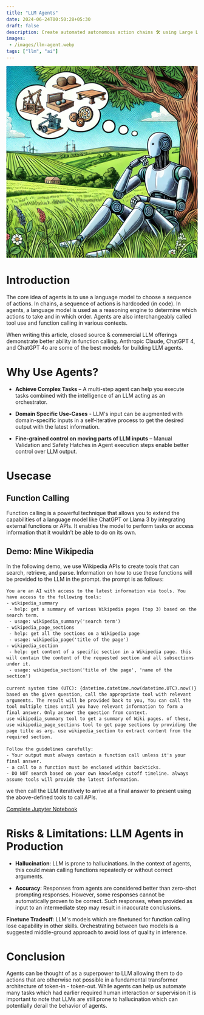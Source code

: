 ```yaml
---
title: "LLM Agents"
date: 2024-06-24T00:50:28+05:30
draft: false
description: Create automated autonomous action chains 🛠️ using Large Language Models 🤖 
images:
 - /images/llm-agent.webp
tags: ["llm", "ai"]
---
```


![LLM as an agent.](/images/llm-agent.webp)

# Introduction

The core idea of agents is to use a language model to choose a sequence of actions. In chains, a sequence of actions is hardcoded (in code). In agents, a language model is used as a reasoning engine to determine which actions to take and in which order. Agents are also interchangeably called tool use and function calling in various contexts.

When writing this article, closed source & commercial LLM offerings demonstrate better ability in function calling. Anthropic Claude, ChatGPT 4, and ChatGPT 4o are some of the best models for building LLM agents.

# Why Use Agents?

* **Achieve Complex Tasks** – A multi-step agent can help you execute tasks combined with the intelligence of an LLM acting as an orchestrator.

* **Domain Specific Use-Cases** - LLM's input can be augmented with domain-specific inputs in a self-iterative process to get the desired output with the latest information.

* **Fine-grained control on moving parts of LLM inputs** – Manual Validation and Safety Hatches in Agent execution steps enable better control over LLM output.

# Usecase

## Function Calling

Function calling is a powerful technique that allows you to extend the capabilities of a language model like ChatGPT or Llama 3 by integrating external functions or APIs. It enables the model to perform tasks or access information that it wouldn’t be able to do on its own.

## Demo: Mine Wikipedia

In the following demo, we use Wikipedia APIs to create tools that can search, retrieve, and parse. Information on how to use these functions will be provided to the LLM in the prompt. the prompt is as follows:

```
You are an AI with access to the latest information via tools. You have access to the following tools:
- wikipedia_summary
 - help: get a summary of various Wikipedia pages (top 3) based on the search term.
 - usage: wikipedia_summary('search term')
- wikipedia_page_sections
 - help: get all the sections on a Wikipedia page
 - usage: wikipedia_page('title of the page')
- wikipedia_section
 - help: get content of a specific section in a Wikipedia page. this will contain the content of the requested section and all subsections under it.
 - usage: wikipedia_section('title of the page', 'name of the section')

current system time (UTC): {datetime.datetime.now(datetime.UTC).now()}
based on the given question, call the appropriate tool with relevant arguments. The result will be provided back to you, You can call the tool multiple times until you have relevant information to form a final answer. Only answer the question from context.
use wikipedia_summary tool to get a summary of Wiki pages. of these, use wikipedia_page_sections tool to get page sections by providing the page title as arg. use wikipedia_section to extract content from the required section. 

Follow the guidelines carefully:
- Your output must always contain a function call unless it's your final answer.
- a call to a function must be enclosed within backticks.
- DO NOT search based on your own knowledge cutoff timeline. always assume tools will provide the latest information.
```

we then call the LLM iteratively to arrive at a final answer to present using the above-defined tools to call APIs. 

[Complete Jupyter Notebook](https://gist.github.com/jkotra/a249e04f8896badf8c53c2840527bc6b)

# Risks & Limitations: LLM Agents in Production 
 
* **Hallucination**: LLM is prone to hallucinations. In the context of agents, this could mean calling functions repeatedly or without correct arguments.  

* **Accuracy**: Responses from agents are considered better than zero-shot prompting responses. However, some responses cannot be automatically proven to be correct. Such responses, when provided as input to an intermediate step may result in inaccurate conclusions.  

**Finetune Tradeoff**: LLM's models which are finetuned for function calling lose capability in other skills. Orchestrating between two models is a suggested middle-ground approach to avoid loss of quality in inference. 
 
# Conclusion 
 
Agents can be thought of as a superpower to LLM allowing them to do actions that are otherwise not possible in a fundamental transformer architecture of token-in - token-out. While agents can help us automate many tasks which had earlier required human interaction or supervision it is important to note that LLMs are still prone to hallucination which can potentially derail the behavior of agents.
